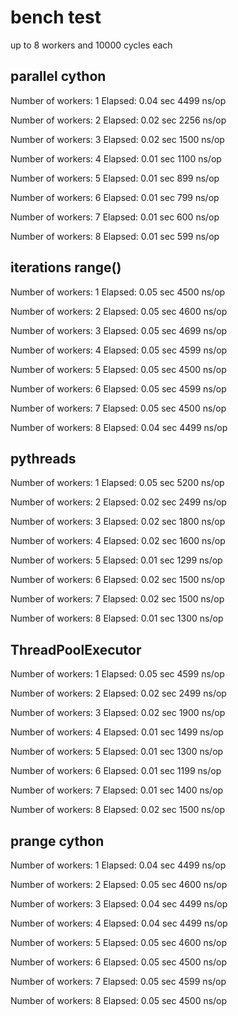 # bench test
up to 8 workers and 10000 cycles each

## parallel cython

Number of workers: 1	 Elapsed: 0.04 sec	4499 ns/op

Number of workers: 2	 Elapsed: 0.02 sec	2256 ns/op

Number of workers: 3	 Elapsed: 0.02 sec	1500 ns/op

Number of workers: 4	 Elapsed: 0.01 sec	1100 ns/op

Number of workers: 5	 Elapsed: 0.01 sec	899 ns/op

Number of workers: 6	 Elapsed: 0.01 sec	799 ns/op

Number of workers: 7	 Elapsed: 0.01 sec	600 ns/op

Number of workers: 8	 Elapsed: 0.01 sec	599 ns/op

## iterations range()

Number of workers: 1	 Elapsed: 0.05 sec	4500 ns/op

Number of workers: 2	 Elapsed: 0.05 sec	4600 ns/op

Number of workers: 3	 Elapsed: 0.05 sec	4699 ns/op

Number of workers: 4	 Elapsed: 0.05 sec	4599 ns/op

Number of workers: 5	 Elapsed: 0.05 sec	4500 ns/op

Number of workers: 6	 Elapsed: 0.05 sec	4599 ns/op

Number of workers: 7	 Elapsed: 0.05 sec	4500 ns/op

Number of workers: 8	 Elapsed: 0.04 sec	4499 ns/op

## pythreads

Number of workers: 1	 Elapsed: 0.05 sec	5200 ns/op

Number of workers: 2	 Elapsed: 0.02 sec	2499 ns/op

Number of workers: 3	 Elapsed: 0.02 sec	1800 ns/op

Number of workers: 4	 Elapsed: 0.02 sec	1600 ns/op

Number of workers: 5	 Elapsed: 0.01 sec	1299 ns/op

Number of workers: 6	 Elapsed: 0.02 sec	1500 ns/op

Number of workers: 7	 Elapsed: 0.02 sec	1500 ns/op

Number of workers: 8	 Elapsed: 0.01 sec	1300 ns/op

## ThreadPoolExecutor

Number of workers: 1	 Elapsed: 0.05 sec	4599 ns/op

Number of workers: 2	 Elapsed: 0.02 sec	2499 ns/op

Number of workers: 3	 Elapsed: 0.02 sec	1900 ns/op

Number of workers: 4	 Elapsed: 0.01 sec	1499 ns/op

Number of workers: 5	 Elapsed: 0.01 sec	1300 ns/op

Number of workers: 6	 Elapsed: 0.01 sec	1199 ns/op

Number of workers: 7	 Elapsed: 0.01 sec	1400 ns/op

Number of workers: 8	 Elapsed: 0.02 sec	1500 ns/op

## prange cython

Number of workers: 1	 Elapsed: 0.04 sec	4499 ns/op

Number of workers: 2	 Elapsed: 0.05 sec	4600 ns/op

Number of workers: 3	 Elapsed: 0.04 sec	4499 ns/op

Number of workers: 4	 Elapsed: 0.04 sec	4499 ns/op

Number of workers: 5	 Elapsed: 0.05 sec	4600 ns/op

Number of workers: 6	 Elapsed: 0.05 sec	4500 ns/op

Number of workers: 7	 Elapsed: 0.05 sec	4599 ns/op

Number of workers: 8	 Elapsed: 0.05 sec	4500 ns/op